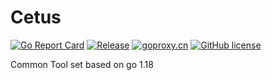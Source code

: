 # Cetus
[![Go Report Card](https://goreportcard.com/badge/github.com/gotomicro/cetus)](https://goreportcard.com/report/github.com/gotomicro/cetus)
[![Release](https://img.shields.io/github/v/release/gotomicro/cetus.svg)](https://github.com/gotomicro/cetus)
[![goproxy.cn](https://goproxy.cn/stats/github.com/gotomicro/cetus/badges/download-count.svg)](https://goproxy.cn/stats/github.com/gotomicro/cetus)
[![GitHub license](https://img.shields.io/github/license/gotomicro/cetus)](https://github.com/gotomicro/cetus/blob/master/LICENSE)

Common Tool set based on go 1.18



